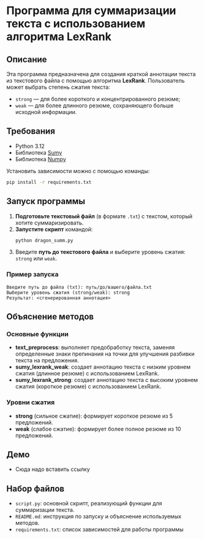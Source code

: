 # Программа для суммаризации текста с использованием алгоритма LexRank

## Описание

Эта программа предназначена для создания краткой аннотации текста из текстового файла с помощью алгоритма **LexRank**. Пользователь может выбрать степень сжатия текста:
- `strong` — для более короткого и концентрированного резюме;
- `weak` — для более длинного резюме, сохраняющего больше исходной информации.

## Требования

- Python 3.12
- Библиотека [Sumy](https://pypi.org/project/sumy/)
- Библиотека [Numpy](https://pypi.org/project/numpy/)

Установить зависимости можно с помощью команды:
```bash
pip install -r requirements.txt
```

## Запуск программы

1. **Подготовьте текстовый файл** (в формате `.txt`) с текстом, который хотите суммаризировать.
2. **Запустите скрипт** командой:
    ```bash
    python dragon_summ.py
    ```
3. Введите **путь до текстового файла** и выберите уровень сжатия: `strong` или `weak`.

### Пример запуска

```plaintext
Введите путь до файла (txt): путь/до/вашего/файла.txt
Выберите уровень сжатия (strong/weak): strong
Результат: <сгенерированная аннотация>
```

## Объяснение методов

### Основные функции

- **text_preprocess**: выполняет предобработку текста, заменяя определенные знаки препинания на точки для улучшения разбивки текста на предложения.
- **sumy_lexrank_weak**: создает аннотацию текста с низким уровнем сжатия (длинное резюме) с использованием LexRank.
- **sumy_lexrank_strong**: создает аннотацию текста с высоким уровнем сжатия (короткое резюме) с использованием LexRank.

### Уровни сжатия
- **strong** (сильное сжатие): формирует короткое резюме из 5 предложений.
- **weak** (слабое сжатие): формирует более полное резюме из 10 предложений.

## Демо

- Сюда надо вставить ссылку

## Набор файлов

- `script.py`: основной скрипт, реализующий функции для суммаризации текста.
- `README.md`: инструкция по запуску и объяснение используемых методов.
- `requirements.txt`: список зависимостей для работы программы